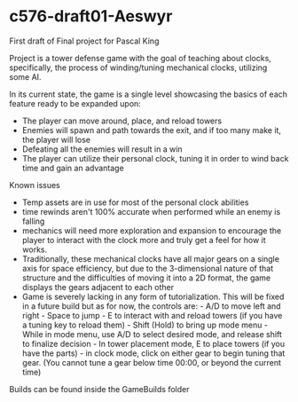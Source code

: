 # c576-draft01-Aeswyr
First draft of Final project for Pascal King

Project is a tower defense game with the goal of teaching about clocks, specifically, the process of winding/tuning mechanical clocks, utilizing some AI.

In its current state, the game is a single level showcasing the basics of each feature ready to be expanded upon:
 - The player can move around, place, and reload towers
 - Enemies will spawn and path towards the exit, and if too many make it, the player will lose
 - Defeating all the enemies will result in a win
 - The player can utilize their personal clock, tuning it in order to wind back time and gain an advantage

Known issues
 - Temp assets are in use for most of the personal clock abilities
 - time rewinds aren't 100% accurate when performed while an enemy is falling
 - mechanics will need more exploration and expansion to encourage the player to interact with the clock more and truly get a feel for how it works.
 - Traditionally, these mechanical clocks have all major gears on a single axis for space efficiency, but due to the 3-dimensional nature of that structure and the difficulties of moving it into a 2D format, the game displays the gears adjacent to each other
 - Game is severely lacking in any form of tutorialization. This will be fixed in a future build but as for now, the controls are:
        - A/D to move left and right
        - Space to jump
        - E to interact with and reload towers (if you have a tuning key to reload them)
        - Shift (Hold) to bring up mode menu
        - While in mode menu, use A/D to select desired mode, and release shift to finalize decision
        - In tower placement mode, E to place towers (if you have the parts)
        - in clock mode, click on either gear to begin tuning that gear. (You cannot tune a gear below time 00:00, or beyond the current time)

 Builds can be found inside the GameBuilds folder
